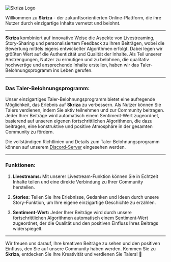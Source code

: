 ![Skriza Logo]([https://skriza.com/assets/images/logo.png])

Willkommen zu **Skriza** - der zukunftsorientierten Online-Plattform, die ihre Nutzer durch einzigartige Inhalte vernetzt und belohnt.

---

**Skriza** kombiniert auf innovative Weise die Aspekte von Livestreaming, Story-Sharing und personalisiertem Feedback zu Ihren Beiträgen, wobei die Bewertung mittels eigens entwickelter Algorithmen erfolgt. Dabei legen wir größten Wert auf die Authentizität und Qualität der Inhalte. Als Teil unserer Anstrengungen, Nutzer zu ermutigen und zu belohnen, die qualitativ hochwertige und ansprechende Inhalte erstellen, haben wir das Taler-Belohnungsprogramm ins Leben gerufen.

---

### Das Taler-Belohnungsprogramm:

Unser einzigartiges Taler-Belohnungsprogramm bietet eine aufregende Möglichkeit, das Erlebnis auf **Skriza** zu verbessern. Als Nutzer können Sie Talers verdienen, indem Sie aktiv teilnehmen und zur Community beitragen. Jeder Ihrer Beiträge wird automatisch einem Sentiment-Wert zugeordnet, basierend auf unseren eigenen fortschrittlichen Algorithmen, die dazu beitragen, eine konstruktive und positive Atmosphäre in der gesamten Community zu fördern.

Die vollständigen Richtlinien und Details zum Taler-Belohnungsprogramm können auf unserem [Discord-Server](https://discord.gg/U6y3B9ncS8) eingesehen werden.

---

### Funktionen:

1. **Livestreams:** Mit unserer Livestream-Funktion können Sie in Echtzeit Inhalte teilen und eine direkte Verbindung zu Ihrer Community herstellen.

2. **Stories:** Teilen Sie Ihre Erlebnisse, Gedanken und Ideen durch unsere Story-Funktion, um Ihre eigene einzigartige Geschichte zu erzählen.

3. **Sentiment-Wert:** Jeder Ihrer Beiträge wird durch unsere fortschrittlichen Algorithmen automatisch einem Sentiment-Wert zugeordnet, der die Qualität und den positiven Einfluss Ihres Beitrags widerspiegelt.

---

Wir freuen uns darauf, Ihre kreativen Beiträge zu sehen und den positiven Einfluss, den Sie auf unsere Community haben werden. Kommen Sie zu **Skriza**, entdecken Sie Ihre Kreativität und verdienen Sie Talers! 🚀
